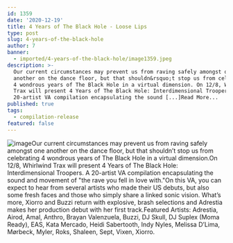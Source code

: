 ```yaml
---
id: 1359
date: '2020-12-19'
title: 4 Years of The Black Hole - Loose Lips
type: post
slug: 4-years-of-the-black-hole
author: 7
banner:
  - imported/4-years-of-the-black-hole/image1359.jpeg
description: >-
  Our current circumstances may prevent us from raving safely amongst one
  another on the dance floor, but that shouldn&rsquo;t stop us from celebrating
  4 wondrous years of The Black Hole in a virtual dimension. On 12/8, Whirlwind
  Trax will present 4 Years of The Black Hole: Interdimensional Troopers. A
  20-artist VA compilation encapsulating the sound [...]Read More...
published: true
tags:
  - compilation-release
featured: false
---
```

![image](../imported/4-years-of-the-black-hole/image1359.jpeg)Our current circumstances may prevent us from raving safely amongst one another on the dance floor, but that shouldn’t stop us from celebrating 4 wondrous years of The Black Hole in a virtual dimension.On 12/8, Whirlwind Trax will present 4 Years of The Black Hole: Interdimensional Troopers. A 20-artist VA compilation encapsulating the sound and movement of "the rave you fell in love with."On this VA, you can expect to hear from several artists who made their US debuts, but also some fresh faces and those who simply share a linked sonic vision. What’s more, Xiorro and Buzzi return with explosive, brash selections and Adrestia makes her production debut with her first track.Featured Artists: Adrestia, Airod, Amal, Anthro, Brayan Valenzuela, Buzzi, DJ Skull, DJ Suplex (Moma Ready), EAS, Kata Mercado, Heidi Sabertooth, Indy Nyles, Melissa D’Lima, Mørbeck, Myler, Roks, Shaleen, Sept, Vixen, Xiorro.
